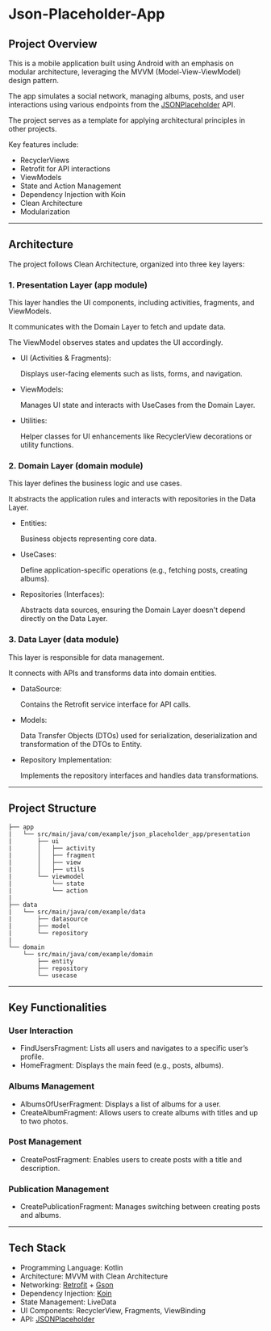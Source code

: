 # Json-Placeholder-App

## Project Overview

This is a mobile application built using Android with an emphasis on modular architecture, leveraging the MVVM (Model-View-ViewModel) design pattern. 

The app simulates a social network, managing albums, posts, and user interactions using various endpoints from the [JSONPlaceholder](https://jsonplaceholder.typicode.com/) API. 

The project serves as a template for applying architectural principles in other projects.

Key features include:

- RecyclerViews
- Retrofit for API interactions
- ViewModels
- State and Action Management
- Dependency Injection with Koin
- Clean Architecture
- Modularization

---

## Architecture

The project follows Clean Architecture, organized into three key layers:

### 1. Presentation Layer (app module)

This layer handles the UI components, including activities, fragments, and ViewModels. 

It communicates with the Domain Layer to fetch and update data. 

The ViewModel observes states and updates the UI accordingly.

- UI (Activities & Fragments):
    
    Displays user-facing elements such as lists, forms, and navigation.
    
- ViewModels:
    
    Manages UI state and interacts with UseCases from the Domain Layer.
    
- Utilities:
    
    Helper classes for UI enhancements like RecyclerView decorations or utility functions.
    

### 2. Domain Layer (domain module)

This layer defines the business logic and use cases. 

It abstracts the application rules and interacts with repositories in the Data Layer.

- Entities:
    
    Business objects representing core data.
    
- UseCases:
    
    Define application-specific operations (e.g., fetching posts, creating albums).
    
- Repositories (Interfaces):
    
    Abstracts data sources, ensuring the Domain Layer doesn't depend directly on the Data Layer.
    

### 3. Data Layer (data module)

This layer is responsible for data management. 

It connects with APIs and transforms data into domain entities.

- DataSource:
    
    Contains the Retrofit service interface for API calls.
    
- Models:
    
    Data Transfer Objects (DTOs) used for serialization, deserialization and transformation of the DTOs to Entity.
    
- Repository Implementation:
    
    Implements the repository interfaces and handles data transformations.
    

---

## Project Structure

```
├── app
|   └── src/main/java/com/example/json_placeholder_app/presentation
|       ├── ui
|       │   ├── activity
|       │   ├── fragment
|       │   ├── view
|       │   ├── utils
|       └── viewmodel
|           └── state
|           └── action
|
├── data
|   └── src/main/java/com/example/data
|       ├── datasource
|       ├── model
|       └── repository
|
└── domain
    └── src/main/java/com/example/domain
        ├── entity
        ├── repository
        └── usecase
```

---

## Key Functionalities

### User Interaction

- FindUsersFragment: Lists all users and navigates to a specific user’s profile.
- HomeFragment: Displays the main feed (e.g., posts, albums).

### Albums Management

- AlbumsOfUserFragment: Displays a list of albums for a user.
- CreateAlbumFragment: Allows users to create albums with titles and up to two photos.

### Post Management

- CreatePostFragment: Enables users to create posts with a title and description.

### Publication Management

- CreatePublicationFragment: Manages switching between creating posts and albums.

---

## Tech Stack

- Programming Language: Kotlin
- Architecture: MVVM with Clean Architecture
- Networking: [Retrofit](https://square.github.io/retrofit/) + [Gson](https://github.com/google/gson)
- Dependency Injection: [Koin](https://insert--koin-io.translate.goog/?_x_tr_sl=en&_x_tr_tl=pt&_x_tr_hl=pt&_x_tr_pto=tc)
- State Management: LiveData
- UI Components: RecyclerView, Fragments, ViewBinding
- API: [JSONPlaceholder](https://jsonplaceholder.typicode.com/)
